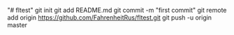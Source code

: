 "# fltest"  git init git add README.md git commit -m "first commit" git remote add origin https://github.com/FahrenheitRus/fltest.git git push -u origin master
